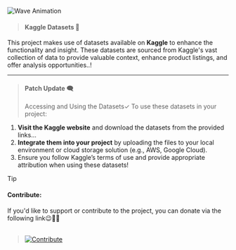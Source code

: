 ![Wave Animation](https://capsule-render.vercel.app/api?type=waving&color=c0c0c0&height=150&section=header)

> #### Kaggle Datasets 💫

This project makes use of datasets available on **Kaggle** to enhance the functionality and insight. These datasets are sourced from Kaggle's vast collection of data to provide valuable context, enhance product listings, and offer analysis opportunities..!

---
> #### Patch Update 🗨️
> Accessing and Using the Datasets✓
To use these datasets in your project:
1. **Visit the Kaggle website** and download the datasets from the provided links...
2. **Integrate them into your project** by uploading the files to your local environment or cloud storage solution (e.g., AWS, Google Cloud).
3. Ensure you follow Kaggle’s terms of use and provide appropriate attribution when using these datasets!

> [!TIP]
> #### Contribute:
> If you'd like to support or contribute to the project, you can donate via the following link😉🍻🍻
> <br>
> <br>

> [![Contribute](https://img.shields.io/badge/Contribute-Donate-purple)](https://razorpay.me/@mohitbhadra)

